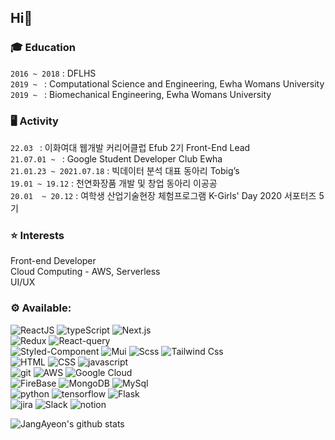 <H2>Hi👋</h2>
<h3>🎓 Education</h3>

`2016 ~ 2018` : DFLHS<br>
`2019 ~ ` : Computational Science and Engineering, Ewha Womans University<br>
`2019 ~ ` : Biomechanical Engineering, Ewha Womans University</h5>

<h3>🖥 Activity</h3>

`22.03 ` : 이화여대 웹개발 커리어클럽 Efub 2기 Front-End Lead<br>
`21.07.01 ~ ` : Google Student Developer Club Ewha<br>
`21.01.23 ~ 2021.07.18` : 빅데이터 분석 대표 동아리 Tobig’s<br>
`19.01 ~ 19.12` : 천연화장품 개발 및 창업 동아리 이공공<br>
`20.01  ~ 20.12`  : 여학생 산업기술현장 체험프로그램 K-Girls' Day 2020 서포터즈 5기<br>

<h3>⭐ Interests</h3>
Front-end Developer<br>
Cloud Computing - AWS, Serverless<br>
UI/UX<br>



 <h3> ⚙️ Available:  </h3>
 
 ![ReactJS](https://img.shields.io/badge/react-61DAFB?style=for-the-badge&logo=react&logoColor=black)
 ![typeScript](https://img.shields.io/badge/typescript-3178C6?style=for-the-badge&logo=typescript&logoColor=white)
 ![Next.js](https://img.shields.io/badge/next.js-000000?style=for-the-badge&logo=next.js&logoColor=white)<br>
 ![Redux](https://img.shields.io/badge/redux-764ABC?style=for-the-badge&logo=redux&logoColor=white)
 ![React-query](https://img.shields.io/badge/react%20query-61DAFB?style=for-the-badge&logo=react%20query&logoColor=white)<br>
 ![Styled-Component](https://img.shields.io/badge/styled--components-DB7093?style=for-the-badge&logo=styled-components&logoColor=white)
 ![Mui](https://img.shields.io/badge/mui-61DAFB?style=for-the-badge&logo=mui&logoColor=white)
 ![Scss](https://img.shields.io/badge/Sass-CC6699?style=for-the-badge&logo=Sass&logoColor=white)
 ![Tailwind Css](https://img.shields.io/badge/Tailwind--CSS-06B6D4?style=for-the-badge&logo=Tailwind-css&logoColor=white)<br>
 ![HTML](https://img.shields.io/badge/HTML-E34F26?style=for-the-badge&logo=Html5&logoColor=white) 
 ![CSS](https://img.shields.io/badge/CSS-1572B6?style=for-the-badge&logo=Css3&logoColor=white)
 ![javascript](https://img.shields.io/badge/javascript-F7DF1E?style=for-the-badge&logo=javascript&logoColor=black)<br>
 ![git](https://img.shields.io/badge/git-F05032?style=for-the-badge&logo=git&logoColor=white)
 ![AWS](https://img.shields.io/badge/amazonaws-232F3E?style=for-the-badge&logo=amazonaws&logoColor=white)
 ![Google Cloud](https://img.shields.io/badge/google%20cloud-4285F4?style=for-the-badge&logo=google%20cloud&logoColor=white)<br>
 ![FireBase](https://img.shields.io/badge/firebase-FFCA28?style=for-the-badge&logo=firebase&logoColor=white)
 ![MongoDB](https://img.shields.io/badge/mongoDB-47A248?style=for-the-badge&logo=MongoDB&logoColor=white)
 ![MySql](https://img.shields.io/badge/mysql-4479A1?style=for-the-badge&logo=mysql&logoColor=white)<br>
 ![python](https://img.shields.io/badge/Python-3766AB?style=for-the-badge&logo=Python&logoColor=white) 
 ![tensorflow](https://img.shields.io/badge/tensorflow-FCC624?style=for-the-badge&logo=Tensorflow&logoColor=black)
 ![Flask](https://img.shields.io/badge/flask-000000?style=for-the-badge&logo=flask&logoColor=white)<br>
 ![jira](https://img.shields.io/badge/jira-0052CC?style=for-the-badge&logo=jira&logoColor=white)
![Slack](https://img.shields.io/badge/slack-4A154B?style=for-the-badge&logo=slack&logoColor=white)
![notion](https://img.shields.io/badge/notion-000000?style=for-the-badge&logo=notion&logoColor=white) 


![JangAyeon's github stats](https://github-readme-stats.vercel.app/api?username=JangAyeon&show_icons=true&theme=tokyonight)

